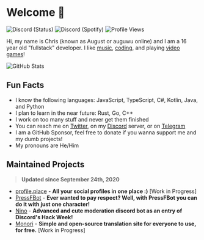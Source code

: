 # Welcome 👋
![Discord (Status)](https://img.shields.io/endpoint?url=https://dev.discordprofiles.me/api/badge/status/280158289667555328?simple=true&logo=discord&logoColor=white&color=43B581) ![Discord (Spotify)](https://img.shields.io/endpoint?label=Listening%20To&url=https://dev.discordprofiles.me/api/badge/spotify/280158289667555328&color=1ED45F) ![Profile Views](https://komarev.com/ghpvc/?username=auguwu)

Hi, my name is Chris (known as August or auguwu online) and I am a 16 year old "fullstack" developer. I like [music](https://last.fm/user/auguwu), [coding](https://wakatime.com/@auguwu), and playing [video games](https://steamcommunity.com/id/auguwu/)!

<!-- Credit: https://github.com/anuraghazra/github-readme-stats -->
![GitHub Stats](https://github-readme-stats.vercel.app/api?username=auguwu&count_private=true&show_icons=true&theme=dracula)

## Fun Facts
- I know the following languages: JavaScript, TypeScript, C#, Kotlin, Java, and Python
- I plan to learn in the near future: Rust, Go, C++
- I work on too many stuff and never get them finished
- You can reach me on [Twitter](https://twitter.com/auguuwu), on my [Discord](https://discord.gg/yDnbEDH) server, or on [Telegram](https://t.me/auguwu)
- I am a GitHub Sponsor, feel free to donate if you wanna support me and my dumb projects!
- My pronouns are He/Him

## Maintained Projects
> **Updated since September 24th, 2020**

- [profile.place](https://profile.place) - **All your social profiles in one place :)** [Work in Progress]
- [PressFBot](https://pressfbot.augu.dev) - **Ever wanted to pay respect? Well, with PressFBot you can do it with just one character!**
- [Nino](https://github.com/NinoDiscord/Nino) - **Advanced and cute moderation discord bot as an entry of Discord's Hack Week!**
- [Monori](https://github.com/monori-site) - **Simple and open-source translation site for everyone to use, for free.** [Work in Progress]

